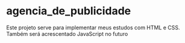 # agencia_de_publicidade
Este projeto serve para implementar meus estudos com HTML e CSS. Também será acrescentado JavaScript no futuro
